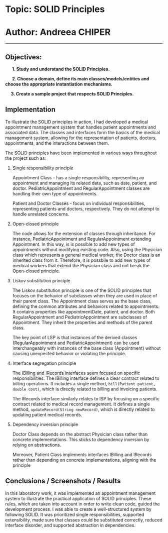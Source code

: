 # Topic: SOLID Principles


# Author: Andreea CHIPER

----

## Objectives:
&ensp; &ensp; __1. Study and understand the SOLID Principles.__

&ensp; &ensp; __2. Choose a domain, define its main classes/models/entities and choose the appropriate instantiation mechanisms.__

&ensp; &ensp;__3. Create a sample project that respects SOLID Principles.__

## Implementation

To illustrate the SOLID principles in action, I had developed a medical appointment management system that handles patient appointments and associated data.
The classes and interfaces form the basics of the medical management system, allowing for the representation of patients, doctors, appointments, and the interactions between them.

The SOLID principles have been implemented in various ways throughout the project such as:

1. Single responsibility principle

    Appointment Class - has a single responsibility, representing an appointment and managing its related data, such as date, patient, and doctor. PediatricAppointment and RegularAppointment classes are handling their own type of appointments.

    Patient and Doctor Classes - focus on individual responsibilities, representing patients and doctors, respectively. They do not attempt to handle unrelated concerns.

2. Open-closed principle 

    The code allows for the extension of classes through inheritance. For instance, PediatricAppointment and RegularAppointment extending Appointment. In this way, is is possible to add new types of appointments without modifying existing code. 
   Also, using the Physician class which represents a general medical worker, the Doctor class is an inherited class from it. Therefore, it is possbile to add new types of medical workers that extend the Physician class and not break the Open-closed principle.
   
3. Liskov substitution principle 

    The Liskov substitution principle is one of the SOLID principles that focuses on the behavior of subclasses when they are used in place of their parent class.
 The Appointment class serves as the base class, defining the common attributes and behaviors related to appointments. It contains properties like appointmentDate, patient, and doctor.
Both RegularAppointment and PediatricAppointment are subclasses of Appointment. They inherit the properties and methods of the parent class.

    The key point of LSP is that instances of the derived classes (RegularAppointment and PediatricAppointment) can be used interchangeably with instances of the base class (Appointment) without causing unexpected behavior or violating the principle.

5. Interface segregation principle

    The IBilling and IRecords interfaces seem focused on specific responsibilities.
    The IBilling interface defines a clear contract related to billing operations. It includes a single method, ```bill(Patient patient, double cost)```, which is directly related to billing and invoicing patients.

    The IRecords interface similarly relates to ISP by focusing on a specific contract related to medical record management. It defines a single method, ```updateRecord(String newRecord)```, which is directly related to updating patient medical records.

6. Dependency inversion principle 

    Doctor Class depends on the abstract Physician class rather than concrete implementations. This sticks to dependency inversion by relying on abstractions.

    Moreover, Patient Class implements interfaces IBilling and IRecords rather than depending on concrete implementations, aligning with the principle


## Conclusions / Screenshots / Results
In this laboratory work, it was implemented an appointment management system to illustrate the practical application of SOLID principles. These rules, which are taken into account in order to write clean code, guided the development process. I was able to create a well-structured system by following SOLID. It was prioritized single responsibilities, supported extensibility, made sure that classes could be substituted correctly, reduced interface disorder, and supported abstraction in dependencies.

